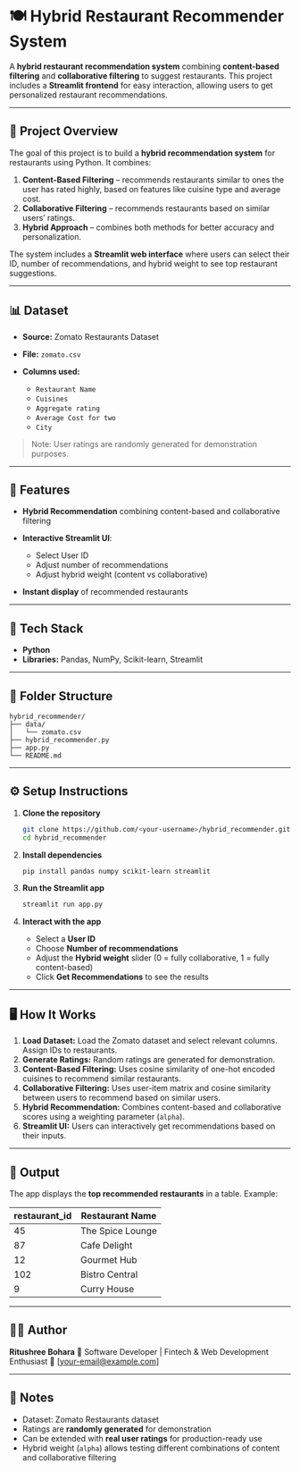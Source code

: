 # 🍽️ Hybrid Restaurant Recommender System

A **hybrid restaurant recommendation system** combining **content-based filtering** and **collaborative filtering** to suggest restaurants. This project includes a **Streamlit frontend** for easy interaction, allowing users to get personalized restaurant recommendations.

---

## 📝 Project Overview

The goal of this project is to build a **hybrid recommendation system** for restaurants using Python. It combines:

1. **Content-Based Filtering** – recommends restaurants similar to ones the user has rated highly, based on features like cuisine type and average cost.
2. **Collaborative Filtering** – recommends restaurants based on similar users’ ratings.
3. **Hybrid Approach** – combines both methods for better accuracy and personalization.

The system includes a **Streamlit web interface** where users can select their ID, number of recommendations, and hybrid weight to see top restaurant suggestions.

---

## 📊 Dataset

* **Source:** Zomato Restaurants Dataset
* **File:** `zomato.csv`
* **Columns used:**

  * `Restaurant Name`
  * `Cuisines`
  * `Aggregate rating`
  * `Average Cost for two`
  * `City`

> Note: User ratings are randomly generated for demonstration purposes.

---

## 🚀 Features

* **Hybrid Recommendation** combining content-based and collaborative filtering
* **Interactive Streamlit UI**:

  * Select User ID
  * Adjust number of recommendations
  * Adjust hybrid weight (content vs collaborative)
* **Instant display** of recommended restaurants

---

## 🧠 Tech Stack

* **Python**
* **Libraries:** Pandas, NumPy, Scikit-learn, Streamlit

---

## 📂 Folder Structure

```
hybrid_recommender/
├── data/
│   └── zomato.csv
├── hybrid_recommender.py
├── app.py
└── README.md
```

---

## ⚙️ Setup Instructions

1. **Clone the repository**

   ```bash
   git clone https://github.com/<your-username>/hybrid_recommender.git
   cd hybrid_recommender
   ```

2. **Install dependencies**

   ```bash
   pip install pandas numpy scikit-learn streamlit
   ```

3. **Run the Streamlit app**

   ```bash
   streamlit run app.py
   ```

4. **Interact with the app**

   * Select a **User ID**
   * Choose **Number of recommendations**
   * Adjust the **Hybrid weight** slider (0 = fully collaborative, 1 = fully content-based)
   * Click **Get Recommendations** to see the results

---

## 🖥️ How It Works

1. **Load Dataset:** Load the Zomato dataset and select relevant columns. Assign IDs to restaurants.
2. **Generate Ratings:** Random ratings are generated for demonstration.
3. **Content-Based Filtering:** Uses cosine similarity of one-hot encoded cuisines to recommend similar restaurants.
4. **Collaborative Filtering:** Uses user-item matrix and cosine similarity between users to recommend based on similar users.
5. **Hybrid Recommendation:** Combines content-based and collaborative scores using a weighting parameter (`alpha`).
6. **Streamlit UI:** Users can interactively get recommendations based on their inputs.

---

## 🧾 Output

The app displays the **top recommended restaurants** in a table. Example:

| restaurant_id | Restaurant Name  |
| ------------- | ---------------- |
| 45            | The Spice Lounge |
| 87            | Cafe Delight     |
| 12            | Gourmet Hub      |
| 102           | Bistro Central   |
| 9             | Curry House      |

---

## 👩‍💻 Author

**Ritushree Bohara**
💼 Software Developer | Fintech & Web Development Enthusiast
📧 [[your-email@example.com](mailto:your-email@example.com)]

---

## 📌 Notes

* Dataset: Zomato Restaurants dataset
* Ratings are **randomly generated** for demonstration
* Can be extended with **real user ratings** for production-ready use
* Hybrid weight (`alpha`) allows testing different combinations of content and collaborative filtering
